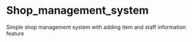 # Shop_management_system
Simple shop management system with adding item and staff information feature
